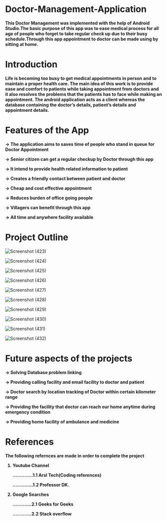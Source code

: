# Doctor-Management-Application
<b>

This Doctor Management was implemented with the help of Android Studio.The basic purpose of this app was to ease medical process for all age of people who forget to take 
regular check up due to their busy schedule.Through this app appointment to doctor can be made using by sitting at home.
</b>
# Introduction
<b>
Life is becoming too busy to get medical appointments in person and to maintain a proper health care. The main idea of this work is to provide ease and comfort to patients while taking appointment from doctors and it also resolves the problems that the patients has to face while making an appointment. The android application  acts as a client whereas the database containing the doctor’s details, patient’s details and appointment details.
</b>

# Features of the App
<b>

 ->   The application aims to saves time of people who stand in queue for Doctor Appointment

 ->   Senior citizen can get a regular checkup by Doctor through this app

 ->  It intend to provide health related information to patient

 ->  Creates a friendly contact between patient and doctor

 ->  Cheap and cost effective appointment

 ->  Reduces burden of office going people

 ->  Villagers can benefit through this app

 ->  All time and anywhere facility available
</b>
# Project Outline
  
![Screenshot (423)](https://user-images.githubusercontent.com/75777816/233104048-a765d7e6-38f8-4afd-a234-6e66485dec56.png)

![Screenshot (424)](https://user-images.githubusercontent.com/75777816/233104062-72fff21e-db87-4eae-a2a0-a45f4d37ee01.png)

![Screenshot (425)](https://user-images.githubusercontent.com/75777816/233104085-7f29a081-d895-4dfa-973c-5ffddc3eba95.png)

![Screenshot (426)](https://user-images.githubusercontent.com/75777816/233104109-03a51932-98e2-4906-a8ff-1131fe102c6c.png)

![Screenshot (427)](https://user-images.githubusercontent.com/75777816/233104132-53806510-e7cd-49b7-9519-e50230edcb4c.png)

![Screenshot (428)](https://user-images.githubusercontent.com/75777816/233104151-d238fdee-6f41-4e13-a3e9-44c4f1aead17.png)

![Screenshot (429)](https://user-images.githubusercontent.com/75777816/233104173-66081190-e7b3-42fb-a4b1-c43aa04124c9.png)

![Screenshot (430)](https://user-images.githubusercontent.com/75777816/233104190-68dcca4a-53fa-4d56-ba64-f27c28664829.png)

![Screenshot (431)](https://user-images.githubusercontent.com/75777816/233104214-785f4d29-104c-4f34-8f8b-e8e352628cb7.png)

![Screenshot (432)](https://user-images.githubusercontent.com/75777816/233104693-1e90d314-da38-4a5b-88f1-e8f6c161e3f8.png)


# Future aspects of the projects
 <b>
 ->   Solving Database problem linking
 
 ->   Providing calling facility and email facility to doctor and patient
 
 ->   Doctor search by location tracking of Doctor within certain kilometer range
 
 ->   Providing the facility that doctor can reach our home anytime during emergency condition
 
 ->   Providing home facility of ambulance and medicine
  </b>
  
 # References
 <b>
 The following refernces are made in order to complete the project

1) Youtube Channel
   
   …………..1.1	Arsl Tech(Coding references)
   
   …………..1.2	Professor DK.

2) Google Searches
   
   ………….2.1     Geeks for Geeks	
   
   ………….2.2     Stack overflow
</b>









   
   
